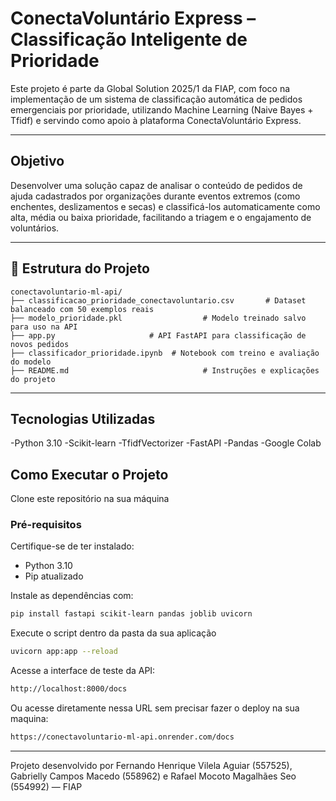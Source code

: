 # ConectaVoluntário Express – Classificação Inteligente de Prioridade

Este projeto é parte da Global Solution 2025/1 da FIAP, com foco na implementação de um sistema de classificação automática de pedidos emergenciais por prioridade, utilizando Machine Learning (Naive Bayes + Tfidf) e servindo como apoio à plataforma ConectaVoluntário Express.

---

## Objetivo

Desenvolver uma solução capaz de analisar o conteúdo de pedidos de ajuda cadastrados por organizações durante eventos extremos (como enchentes, deslizamentos e secas) e classificá-los automaticamente como alta, média ou baixa prioridade, facilitando a triagem e o engajamento de voluntários.

---

## 📁 Estrutura do Projeto

```
conectavoluntario-ml-api/
├── classificacao_prioridade_conectavoluntario.csv       # Dataset balanceado com 50 exemplos reais
├── modelo_prioridade.pkl                  # Modelo treinado salvo para uso na API
├── app.py                     # API FastAPI para classificação de novos pedidos
├── classificador_prioridade.ipynb  # Notebook com treino e avaliação do modelo
├── README.md                              # Instruções e explicações do projeto

```

---

## Tecnologias Utilizadas

-Python 3.10
-Scikit-learn
-TfidfVectorizer
-FastAPI
-Pandas
-Google Colab

## Como Executar o Projeto

Clone este repositório na sua máquina

### Pré-requisitos

Certifique-se de ter instalado:

- Python 3.10
- Pip atualizado

Instale as dependências com:

```bash
pip install fastapi scikit-learn pandas joblib uvicorn
```

Execute o script dentro da pasta da sua aplicação

```bash
uvicorn app:app --reload
```

Acesse a interface de teste da API:
```bash
http://localhost:8000/docs
```

Ou acesse diretamente nessa URL sem precisar fazer o deploy na sua maquina:
```bash
https://conectavoluntario-ml-api.onrender.com/docs
```

---

Projeto desenvolvido por Fernando Henrique Vilela Aguiar (557525), Gabrielly Campos Macedo (558962) e Rafael Mocoto Magalhães Seo (554992) — FIAP

